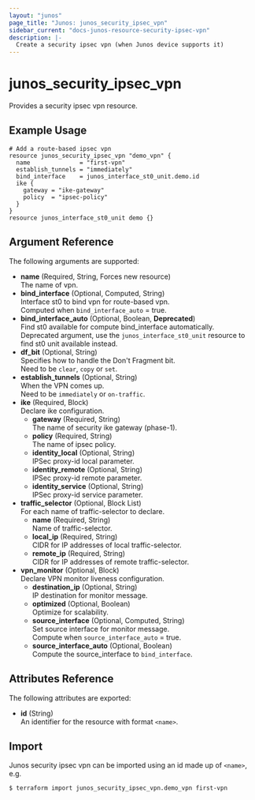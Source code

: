 ```yaml
---
layout: "junos"
page_title: "Junos: junos_security_ipsec_vpn"
sidebar_current: "docs-junos-resource-security-ipsec-vpn"
description: |-
  Create a security ipsec vpn (when Junos device supports it)
---
```


# junos_security_ipsec_vpn

Provides a security ipsec vpn resource.

## Example Usage

```hcl
# Add a route-based ipsec vpn
resource junos_security_ipsec_vpn "demo_vpn" {
  name              = "first-vpn"
  establish_tunnels = "immediately"
  bind_interface    = junos_interface_st0_unit.demo.id
  ike {
    gateway = "ike-gateway"
    policy  = "ipsec-policy"
  }
}
resource junos_interface_st0_unit demo {}
```

## Argument Reference

The following arguments are supported:

- **name** (Required, String, Forces new resource)  
  The name of vpn.
- **bind_interface** (Optional, Computed, String)  
  Interface st0 to bind vpn for route-based vpn.  
  Computed when `bind_interface_auto` = true.
- **bind_interface_auto** (Optional, Boolean, **Deprecated**)  
  Find st0 available for compute bind_interface automatically.  
  Deprecated argument, use the `junos_interface_st0_unit` resource to find st0 unit available instead.
- **df_bit** (Optional, String)  
  Specifies how to handle the Don't Fragment bit.  
  Need to be `clear`, `copy` or `set`.
- **establish_tunnels** (Optional, String)  
  When the VPN comes up.  
  Need to be `immediately` or `on-traffic`.
- **ike** (Required, Block)  
  Declare ike configuration.
  - **gateway** (Required, String)  
    The name of security ike gateway (phase-1).
  - **policy** (Required, String)  
    The name of ipsec policy.
  - **identity_local** (Optional, String)  
    IPSec proxy-id local parameter.
  - **identity_remote** (Optional, String)  
    IPSec proxy-id remote parameter.
  - **identity_service** (Optional, String)  
    IPSec proxy-id service parameter.
- **traffic_selector** (Optional, Block List)  
  For each name of traffic-selector to declare.
  - **name** (Required, String)  
    Name of traffic-selector.
  - **local_ip** (Required, String)  
    CIDR for IP addresses of local traffic-selector.
  - **remote_ip** (Required, String)  
    CIDR for IP addresses of remote traffic-selector.
- **vpn_monitor** (Optional, Block)  
  Declare VPN monitor liveness configuration.
  - **destination_ip** (Optional, String)  
    IP destination for monitor message.
  - **optimized** (Optional, Boolean)  
    Optimize for scalability.
  - **source_interface** (Optional, Computed, String)  
    Set source interface for monitor message.  
    Compute when `source_interface_auto` = true.
  - **source_interface_auto** (Optional, Boolean)  
    Compute the source_interface to `bind_interface`.

## Attributes Reference

The following attributes are exported:

- **id** (String)  
  An identifier for the resource with format `<name>`.

## Import

Junos security ipsec vpn can be imported using an id made up of `<name>`, e.g.

```shell
$ terraform import junos_security_ipsec_vpn.demo_vpn first-vpn
```
